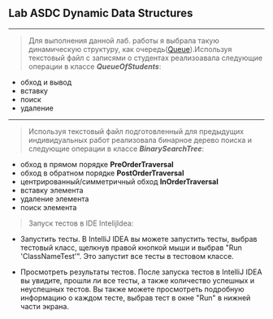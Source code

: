 ## Lab ASDC Dynamic Data Structures

---

> Для выполнения данной лаб. работы я выбрала такую динамическую структуру, как очередь([Queue](https://isaaccomputerscience.org/concepts/dsa_datastruct_queue?examBoard=all&stage=all)).Используя текстовый файл с записями о студентах реализоавала следующие операции в классе **_QueueOfStudents_**:

- обход и вывод
- вставку
- поиск
- удаление

---

> Используя текстовый файл подготовленный для предыдущих индивидуальных работ реализовала бинарное дерево поиска и следующие операции в классе **_BinarySearchTree_**:

- обход в прямом порядке **PreOrderTraversal**
- обход в обратном порядке **PostOrderTraversal**
- центрированный/симметричный обход **InOrderTraversal**
- вставку элемента
- удаление элемента
- поиск элемента

>Запуск тестов в IDE IntelijIdea:
- Запустить тесты. В IntelliJ IDEA вы можете запустить тесты, выбрав тестовый класс, щелкнув правой кнопкой мыши и выбрав "Run 'ClassNameTest'". Это запустит все тесты в тестовом классе.

- Просмотреть результаты тестов. После запуска тестов в IntelliJ IDEA вы увидите, прошли ли все тесты, а также количество успешных и неуспешных тестов. Вы также можете просмотреть подробную информацию о каждом тесте, выбрав тест в окне "Run" в нижней части экрана.

